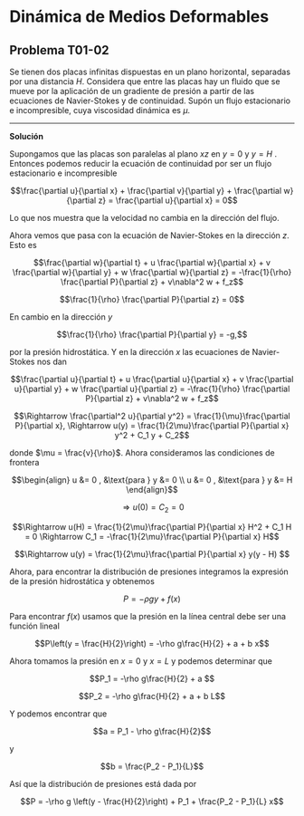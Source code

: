 # Dinámica de Medios Deformables
## Problema T01-02

Se tienen dos placas infinitas dispuestas en un plano horizontal,
separadas por una distancia $`H`$. Considera que entre las placas hay
un fluido que se mueve por la aplicación de un gradiente de presión
a partir de las ecuaciones de Navier-Stokes y de continuidad.
Supón un flujo estacionario e incompresible, cuya viscosidad dinámica
es $`\mu`$.

---

**Solución**

Supongamos que las placas son paralelas al plano $`xz`$ en $`y=0`$
y $`y=H`$ . Entonces podemos
reducir la ecuación de continuidad por ser un flujo estacionario e incompresible

```math
\frac{\partial u}{\partial x} +
\frac{\partial v}{\partial y} +
\frac{\partial w}{\partial z}
= 
\frac{\partial u}{\partial x} 
=
0
```

Lo que nos muestra que la velocidad no cambia en la dirección del flujo.

Ahora vemos que pasa con la ecuación de Navier-Stokes en la dirección $`z`$.
Esto es

```math
\frac{\partial w}{\partial t} +
u \frac{\partial w}{\partial x} +
v \frac{\partial w}{\partial y} +
w \frac{\partial w}{\partial z}
= 
-\frac{1}{\rho} \frac{\partial P}{\partial z} +
v\nabla^2 w +
f_z
```

```math
\frac{1}{\rho} \frac{\partial P}{\partial z} = 0
```

En cambio en la dirección $`y`$

```math
\frac{1}{\rho} \frac{\partial P}{\partial y} = -g,
```

por la presión hidrostática. Y en la dirección $`x`$ las ecuaciones de
Navier-Stokes nos dan

```math
\frac{\partial u}{\partial t} +
u \frac{\partial u}{\partial x} +
v \frac{\partial u}{\partial y} +
w \frac{\partial u}{\partial z}
= 
-\frac{1}{\rho} \frac{\partial P}{\partial z} +
v\nabla^2 w +
f_z
```

```math
\Rightarrow
\frac{\partial^2 u}{\partial y^2}
=
\frac{1}{\mu}\frac{\partial P}{\partial x},
\Rightarrow
u(y)
= 
\frac{1}{2\mu}\frac{\partial P}{\partial x} y^2 + C_1 y + C_2
```

donde $`\mu = \frac{v}{\rho}`$. Ahora consideramos las condiciones de frontera 

```math
\begin{align}
u &= 0 , &\text{para } y &= 0 \\
u &= 0 , &\text{para } y &= H
\end{align}
```

```math
\Rightarrow u(0) = C_2 = 0
```

```math
\Rightarrow u(H)
=
\frac{1}{2\mu}\frac{\partial P}{\partial x} H^2 + C_1 H 
=
0
\Rightarrow C_1 = -\frac{1}{2\mu}\frac{\partial P}{\partial x} H
```

```math
\Rightarrow
u(y)
= 
\frac{1}{2\mu}\frac{\partial P}{\partial x} y(y - H) 
```

Ahora, para encontrar la distribución de presiones integramos la expresión
de la presión hidrostática y obtenemos

```math
P = -\rho g y + f(x)
```

Para encontrar $`f(x)`$ usamos que la presión en la línea central debe ser una
función lineal

```math
P\left(y = \frac{H}{2}\right) 
=
-\rho g\frac{H}{2} + a + b x
```

Ahora tomamos la presión en $`x = 0`$ y $`x = L`$ y podemos determinar que

```math
P_1 = -\rho g\frac{H}{2} + a 
```

```math
P_2 = -\rho g\frac{H}{2} + a + b L
```

Y podemos encontrar que

```math
a = P_1 - \rho g\frac{H}{2}
```

y

```math
b = \frac{P_2 - P_1}{L}
```

Así que la distribución de presiones está dada por

```math
P = -\rho g \left(y - \frac{H}{2}\right) + P_1 + \frac{P_2 - P_1}{L} x
```
